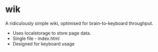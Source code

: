 # wik

A ridiculously simple wiki, optimised for brain-to-keyboard throughput.

* Uses localstorage to store page data.
* Single file - index.html
* Designed for keyboard usage